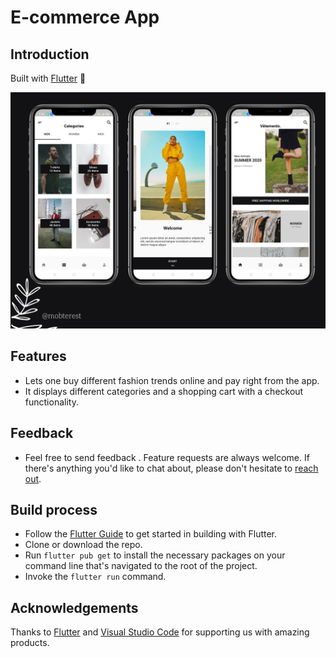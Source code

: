 # E-commerce App

## Introduction

Built with [Flutter](https://flutter.dev/) :star2:

![Banner of the images](showcase.png)

## Features

 - Lets one buy different fashion trends online and pay right from the app. 
 - It displays different categories and a shopping cart with a checkout functionality.

## Feedback

- Feel free to send feedback . Feature requests are always welcome. If there's anything you'd like to chat about, please don't hesitate to [reach out](https://www.instagram.com/mobterest/).

## Build process

- Follow the [Flutter Guide](https://flutter.dev/docs/get-started/install) to get started in building with Flutter.
- Clone or download the repo.
- Run ``` flutter pub get ``` to install the necessary packages on your command line that's navigated to the root of the project.
- Invoke the ``` flutter run ``` command.

## Acknowledgements

Thanks to [Flutter](https://flutter.dev/) and [Visual Studio Code](https://code.visualstudio.com/) for supporting us with amazing products.